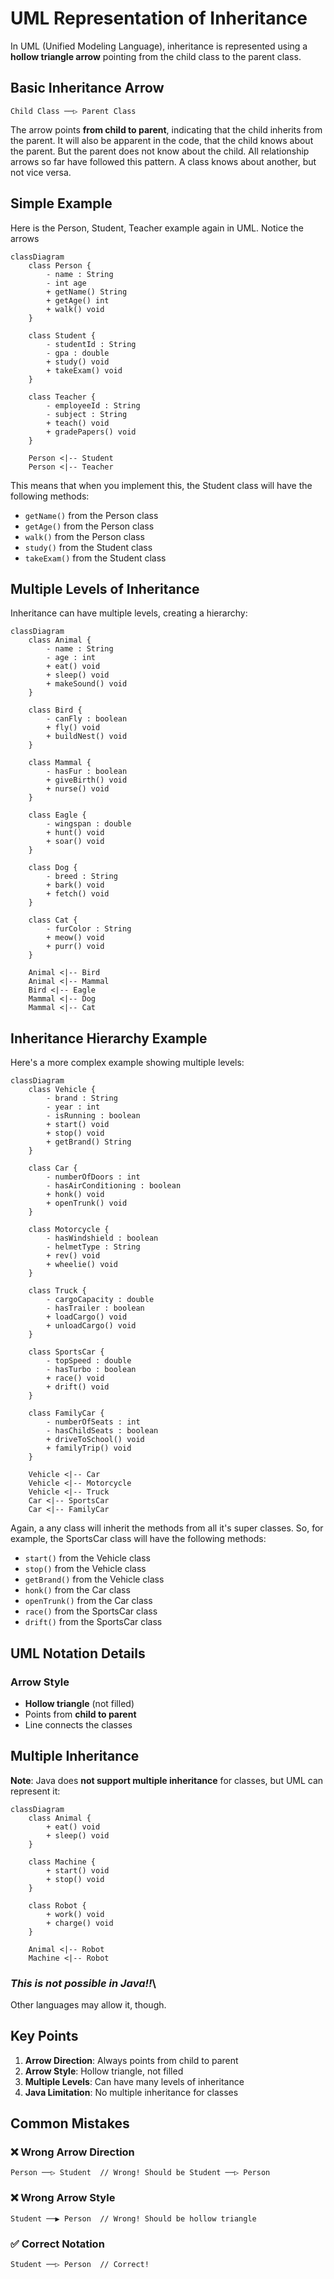 # UML Representation of Inheritance

In UML (Unified Modeling Language), inheritance is represented using a **hollow triangle arrow** pointing from the child class to the parent class.

## Basic Inheritance Arrow

```
Child Class ──▷ Parent Class
```

The arrow points **from child to parent**, indicating that the child inherits from the parent. It will also be apparent in the code, that the child knows about the parent. But the parent does not know about the child. All relationship arrows so far have followed this pattern. A class knows about another, but not vice versa.

## Simple Example

Here is the Person, Student, Teacher example again in UML. Notice the arrows

```mermaid
classDiagram
    class Person {
        - name : String
        - int age
        + getName() String
        + getAge() int
        + walk() void
    }
    
    class Student {
        - studentId : String
        - gpa : double
        + study() void
        + takeExam() void
    }
    
    class Teacher {
        - employeeId : String
        - subject : String
        + teach() void
        + gradePapers() void
    }
    
    Person <|-- Student    
    Person <|-- Teacher
```

This means that when you implement this, the Student class will have the following methods:
- `getName()` from the Person class
- `getAge()` from the Person class
- `walk()` from the Person class
- `study()` from the Student class
- `takeExam()` from the Student class

## Multiple Levels of Inheritance

Inheritance can have multiple levels, creating a hierarchy:

```mermaid
classDiagram
    class Animal {
        - name : String
        - age : int
        + eat() void
        + sleep() void
        + makeSound() void
    }
    
    class Bird {
        - canFly : boolean
        + fly() void
        + buildNest() void
    }
    
    class Mammal {
        - hasFur : boolean
        + giveBirth() void
        + nurse() void
    }
    
    class Eagle {
        - wingspan : double
        + hunt() void
        + soar() void
    }
    
    class Dog {
        - breed : String
        + bark() void
        + fetch() void
    }

    class Cat {
        - furColor : String
        + meow() void
        + purr() void
    }
    
    Animal <|-- Bird    
    Animal <|-- Mammal    
    Bird <|-- Eagle    
    Mammal <|-- Dog
    Mammal <|-- Cat
```

## Inheritance Hierarchy Example

Here's a more complex example showing multiple levels:

```mermaid
classDiagram
    class Vehicle {
        - brand : String
        - year : int
        - isRunning : boolean
        + start() void
        + stop() void
        + getBrand() String
    }
    
    class Car {
        - numberOfDoors : int
        - hasAirConditioning : boolean
        + honk() void
        + openTrunk() void
    }
    
    class Motorcycle {
        - hasWindshield : boolean
        - helmetType : String
        + rev() void
        + wheelie() void
    }
    
    class Truck {
        - cargoCapacity : double
        - hasTrailer : boolean
        + loadCargo() void
        + unloadCargo() void
    }
    
    class SportsCar {
        - topSpeed : double
        - hasTurbo : boolean
        + race() void
        + drift() void
    }
    
    class FamilyCar {
        - numberOfSeats : int
        - hasChildSeats : boolean
        + driveToSchool() void
        + familyTrip() void
    }
    
    Vehicle <|-- Car    
    Vehicle <|-- Motorcycle    
    Vehicle <|-- Truck    
    Car <|-- SportsCar    
    Car <|-- FamilyCar
```

Again, a any class will inherit the methods from all it's super classes. So, for example, the SportsCar class will have the following methods:
- `start()` from the Vehicle class
- `stop()` from the Vehicle class
- `getBrand()` from the Vehicle class
- `honk()` from the Car class
- `openTrunk()` from the Car class
- `race()` from the SportsCar class
- `drift()` from the SportsCar class

## UML Notation Details

### Arrow Style
- **Hollow triangle** (not filled)
- Points from **child to parent**
- Line connects the classes

## Multiple Inheritance

**Note**: Java does **not support multiple inheritance** for classes, but UML can represent it:

```mermaid
classDiagram
    class Animal {
        + eat() void
        + sleep() void
    }
    
    class Machine {
        + start() void
        + stop() void
    }
    
    class Robot {
        + work() void
        + charge() void
    }
    
    Animal <|-- Robot    
    Machine <|-- Robot
```

### ***This is not possible in Java!!***\
Other languages may allow it, though. 



## Key Points

1. **Arrow Direction**: Always points from child to parent
2. **Arrow Style**: Hollow triangle, not filled
3. **Multiple Levels**: Can have many levels of inheritance
4. **Java Limitation**: No multiple inheritance for classes

## Common Mistakes

### ❌ Wrong Arrow Direction
```
Person ──▷ Student  // Wrong! Should be Student ──▷ Person
```

### ❌ Wrong Arrow Style
```
Student ──▶ Person  // Wrong! Should be hollow triangle
```

### ✅ Correct Notation
```
Student ──▷ Person  // Correct!
```

